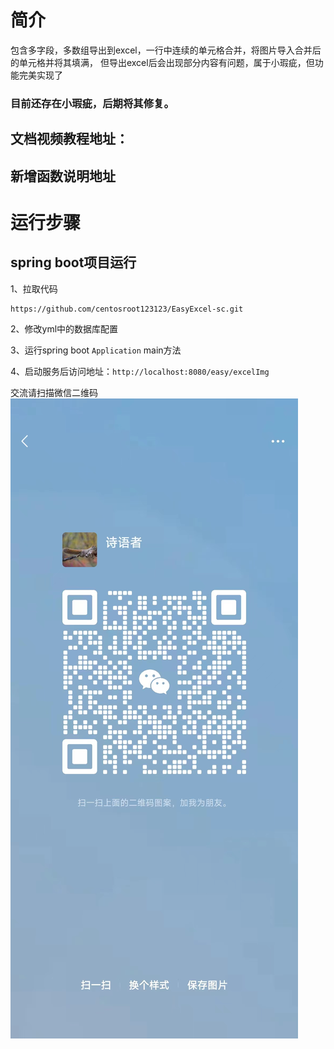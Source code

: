 # 简介

包含多字段，多数组导出到excel，一行中连续的单元格合并，将图片导入合并后的单元格并将其填满，
但导出excel后会出现部分内容有问题，属于小瑕疵，但功能完美实现了

### 目前还存在小瑕疵，后期将其修复。

## 文档视频教程地址：

## 新增函数说明地址

# 运行步骤

## spring boot项目运行
1、拉取代码
```
https://github.com/centosroot123123/EasyExcel-sc.git
```

2、修改yml中的数据库配置

3、运行spring boot ``` Application ``` main方法

4、启动服务后访问地址：``` http://localhost:8080/easy/excelImg ```

交流请扫描微信二维码
![微信.jpg](https://github.com/centosroot123123/EasyExcel-sc/blob/master/%E5%BE%AE%E4%BF%A1.jpg)
